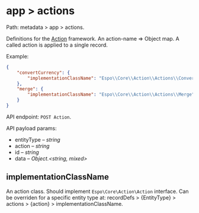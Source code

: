 # app > actions

Path: metadata > app > actions.

Definitions for the [Action]() framework. An action-name => Object map. A called action is applied to a single record.

Example:

```json
{
    "convertCurrency": {
        "implementationClassName": "Espo\\Core\\Action\\Actions\\ConvertCurrency"
    },
    "merge": {
        "implementationClassName": "Espo\\Core\\Action\\Actions\\Merge"
    }
}
```

API endpoint: `POST Action`.

API payload params:

* entityType – *string*
* action – *string*
* id – *string*
* data – *Object.<string, mixed\>*

## implementationClassName

An action class. Should implement `Espo\Core\Action\Action` interface. Can be overriden for a specific entity type at: recordDefs > {EntityType} > actions > {action} > implementationClassName.
